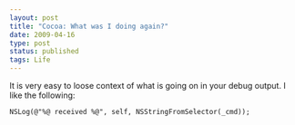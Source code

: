 ```yaml
---
layout: post
title: "Cocoa: What was I doing again?"
date: 2009-04-16
type: post
status: published
tags: Life
---
```



It is very easy to loose context of what is going on in your debug output. I like the following:

    NSLog(@"%@ received %@", self, NSStringFromSelector(_cmd));
